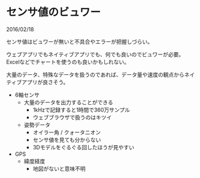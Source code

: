 # センサ値のビュワー

2016/02/18

センサ値はビュワーが無いと不具合やエラーが把握しづらい。

ウェブアプリでもネイティブアプリでも、何でも良いのでビュワーが必要。
Excelなどでチャートを使うのも良いかもしれない。

大量のデータ、特殊なデータを扱うのであれば、データ量や速度の観点からネイティブアプリが良さそう。

- 6軸センサ
    - 大量のデータを出力することができる
        - 1kHzで記録すると1時間で360万サンプル
        - ウェブブラウザで扱うのはキツイ
    - 姿勢データ
        - オイラー角 / クォータニオン
        - センサ値を見ても分からない
        - 3Dモデルをぐるぐる回したほうが見やすい
- GPS
    - 緯度経度
        - 地図がないと意味不明
